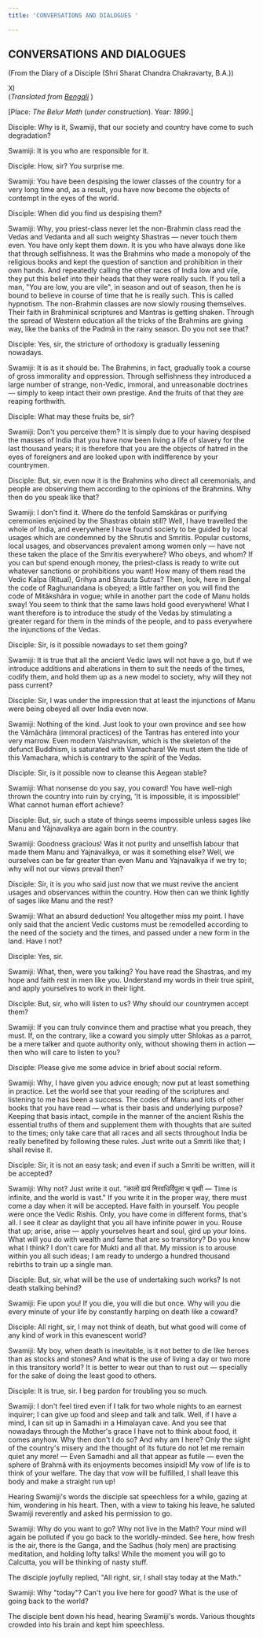 ```yaml
---
title: 'CONVERSATIONS AND DIALOGUES '

---
```





  

## CONVERSATIONS AND DIALOGUES

(From the Diary of a Disciple (Shri Sharat Chandra Chakravarty, B.A.))

XI  
(*Translated from [Bengali](swami_shishya_27e7_11.pdf)* )

\[Place: *The Belur Math* (*under construction*). Year: *1899*.\]

Disciple: Why is it, Swamiji, that our society and country have come to
such degradation?

Swamiji: It is you who are responsible for it.

Disciple: How, sir? You surprise me.

Swamiji: You have been despising the lower classes of the country for a
very long time and, as a result, you have now become the objects of
contempt in the eyes of the world.

Disciple: When did you find us despising them?

Swamiji: Why, you priest-class never let the non-Brahmin class read the
Vedas and Vedanta and all such weighty Shastras — never touch them even.
You have only kept them down. It is you who have always done like that
through selfishness. It was the Brahmins who made a monopoly of the
religious books and kept the question of sanction and prohibition in
their own hands. And repeatedly calling the other races of India low and
vile, they put this belief into their heads that they were really such.
If you tell a man, "You are low, you are vile", in season and out of
season, then he is bound to believe in course of time that he is really
such. This is called hypnotism. The non-Brahmin classes are now slowly
rousing themselves. Their faith in Brahminical scriptures and Mantras is
getting shaken. Through the spread of Western education all the tricks
of the Brahmins are giving way, like the banks of the Padmâ in the rainy
season. Do you not see that?

Disciple: Yes, sir, the stricture of orthodoxy is gradually lessening
nowadays.

Swamiji: It is as it should be. The Brahmins, in fact, gradually took a
course of gross immorality and oppression. Through selfishness they
introduced a large number of strange, non-Vedic, immoral, and
unreasonable doctrines — simply to keep intact their own prestige. And
the fruits of that they are reaping forthwith.

Disciple: What may these fruits be, sir?

Swamiji: Don't you perceive them? It is simply due to your having
despised the masses of India that you have now been living a life of
slavery for the last thousand years; it is therefore that you are the
objects of hatred in the eyes of foreigners and are looked upon with
indifference by your countrymen.

Disciple: But, sir, even now it is the Brahmins who direct all
ceremonials, and people are observing them according to the opinions of
the Brahmins. Why then do you speak like that?

Swamiji: I don't find it. Where do the tenfold Samskâras or purifying
ceremonies enjoined by the Shastras obtain still? Well, I have travelled
the whole of India, and everywhere I have found society to be guided by
local usages which are condemned by the Shrutis and Smritis. Popular
customs, local usages, and observances prevalent among women only — have
not these taken the place of the Smritis everywhere? Who obeys, and
whom? If you can but spend enough money, the priest-class is ready to
write out whatever sanctions or prohibitions you want! How many of them
read the Vedic Kalpa (Ritual), Grihya and Shrauta Sutras? Then, look,
here in Bengal the code of Raghunandana is obeyed; a little farther on
you will find the code of Mitâkshâra in vogue; while in another part the
code of Manu holds sway! You seem to think that the same laws hold good
everywhere! What I want therefore is to introduce the study of the Vedas
by stimulating a greater regard for them in the minds of the people, and
to pass everywhere the injunctions of the Vedas.

Disciple: Sir, is it possible nowadays to set them going?

Swamiji: It is true that all the ancient Vedic laws will not have a go,
but if we introduce additions and alterations in them to suit the needs
of the times, codify them, and hold them up as a new model to society,
why will they not pass current?

Disciple: Sir, I was under the impression that at least the injunctions
of Manu were being obeyed all over India even now.

Swamiji: Nothing of the kind. Just look to your own province and see how
the Vâmâchâra (immoral practices) of the Tantras has entered into your
very marrow. Even modern Vaishnavism, which is the skeleton of the
defunct Buddhism, is saturated with Vamachara! We must stem the tide of
this Vamachara, which is contrary to the spirit of the Vedas.

Disciple: Sir, is it possible now to cleanse this Aegean stable?

Swamiji: What nonsense do you say, you coward! You have well-nigh thrown
the country into ruin by crying, 'It is impossible, it is impossible!'
What cannot human effort achieve?

Disciple: But, sir, such a state of things seems impossible unless sages
like Manu and Yâjnavalkya are again born in the country.

Swamiji: Goodness gracious! Was it not purity and unselfish labour that
made them Manu and Yajnavalkya, or was it something else? Well, we
ourselves can be far greater than even Manu and Yajnavalkya if we try
to; why will not our views prevail then?

Disciple: Sir, it is you who said just now that we must revive the
ancient usages and observances within the country. How then can we think
lightly of sages like Manu and the rest?

Swamiji: What an absurd deduction! You altogether miss my point. I have
only said that the ancient Vedic customs must be remodelled according to
the need of the society and the times, and passed under a new form in
the land. Have I not?

Disciple: Yes, sir.

Swamiji: What, then, were you talking? You have read the Shastras, and
my hope and faith rest in men like you. Understand my words in their
true spirit, and apply yourselves to work in their light.

Disciple: But, sir, who will listen to us? Why should our countrymen
accept them?

Swamiji: If you can truly convince them and practise what you preach,
they must. If, on the contrary, like a coward you simply utter Shlokas
as a parrot, be a mere talker and quote authority only, without showing
them in action — then who will care to listen to you?

Disciple: Please give me some advice in brief about social reform.

Swamiji: Why, I have given you advice enough; now put at least something
in practice. Let the world see that your reading of the scriptures and
listening to me has been a success. The codes of Manu and lots of other
books that you have read — what is their basis and underlying purpose?
Keeping that basis intact, compile in the manner of the ancient Rishis
the essential truths of them and supplement them with thoughts that are
suited to the times; only take care that all races and all sects
throughout India be really benefited by following these rules. Just
write out a Smriti like that; I shall revise it.

Disciple: Sir, it is not an easy task; and even if such a Smriti be
written, will it be accepted?

Swamiji: Why not? Just write it out. "कालो ह्ययं निरवधिर्विपुला च पृथ्वी
— Time is infinite, and the world is vast." If you write it in the
proper way, there must come a day when it will be accepted. Have faith
in yourself. You people were once the Vedic Rishis. Only, you have come
in different forms, that's all. I see it clear as daylight that you all
have infinite power in you. Rouse that up; arise, arise — apply
yourselves heart and soul, gird up your loins. What will you do with
wealth and fame that are so transitory? Do you know what I think? I
don't care for Mukti and all that. My mission is to arouse within you
all such ideas; I am ready to undergo a hundred thousand rebirths to
train up a single man.

Disciple: But, sir, what will be the use of undertaking such works? Is
not death stalking behind?

Swamiji: Fie upon you! If you die, you will die but once. Why will you
die every minute of your life by constantly harping on death like a
coward?

Disciple: All right, sir, I may not think of death, but what good will
come of any kind of work in this evanescent world?

Swamiji: My boy, when death is inevitable, is it not better to die like
heroes than as stocks and stones? And what is the use of living a day or
two more in this transitory world? It is better to wear out than to rust
out  — specially for the sake of doing the least good to others.

Disciple: It is true, sir. I beg pardon for troubling you so much.

Swamiji: I don't feel tired even if I talk for two whole nights to an
earnest inquirer; I can give up food and sleep and talk and talk. Well,
if I have a mind, I can sit up in Samadhi in a Himalayan cave. And you
see that nowadays through the Mother's grace I have not to think about
food, it comes anyhow. Why then don't I do so? And why am I here? Only
the sight of the country's misery and the thought of its future do not
let me remain quiet any more! — Even Samadhi and all that appear as
futile — even the sphere of Brahmâ with its enjoyments becomes insipid!
My vow of life is to think of your welfare. The day that vow will be
fulfilled, I shall leave this body and make a straight run up!

Hearing Swamiji's words the disciple sat speechless for a while, gazing
at him, wondering in his heart. Then, with a view to taking his leave,
he saluted Swamiji reverently and asked his permission to go.

Swamiji: Why do you want to go? Why not live in the Math? Your mind will
again be polluted if you go back to the worldly-minded. See here, how
fresh is the air, there is the Ganga, and the Sadhus (holy men) are
practising meditation, and holding lofty talks! While the moment you
will go to Calcutta, you will be thinking of nasty stuff.

The disciple joyfully replied, "All right, sir, I shall stay today at
the Math."

Swamiji: Why "today"? Can't you live here for good? What is the use of
going back to the world?

The disciple bent down his head, hearing Swamiji's words. Various
thoughts crowded into his brain and kept him speechless.


